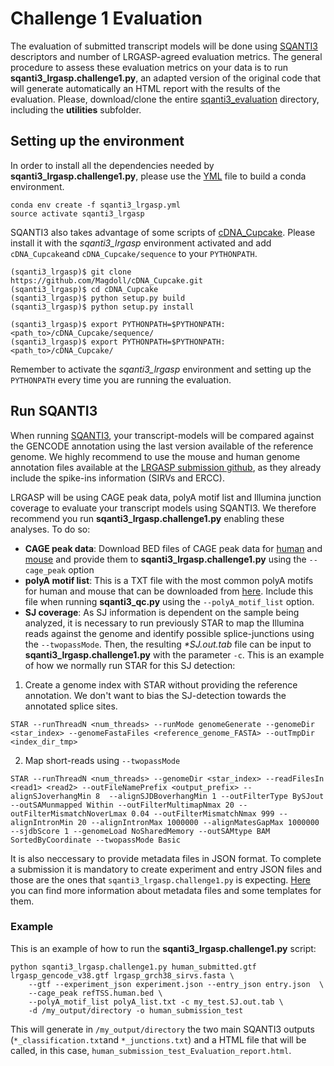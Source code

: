 # Challenge 1 Evaluation

The evaluation of submitted transcript models will be done using [SQANTI3](https://github.com/ConesaLab/SQANTI3) descriptors and number of LRGASP-agreed evaluation metrics. The general procedure to assess these evaluation metrics on your data is to run **sqanti3_lrgasp.challenge1.py**, an adapted version of the original code that will generate automatically an HTML report with the results of the evaluation. Please, download/clone the entire [sqanti3_evaluation](https://github.com/LRGASP/lrgasp-challenge-1-evaluation.git) directory, including the **utilities** subfolder.

## Setting up the environment

In order to install all the dependencies needed by **sqanti3_lrgasp.challenge1.py**, please use the [YML](https://raw.githubusercontent.com/LRGASP/lrgasp-challenge-1-evaluation/main/sqanti3_lrgasp.yml) file to build a conda environment. 

```
conda env create -f sqanti3_lrgasp.yml
source activate sqanti3_lrgasp
```

SQANTI3 also takes advantage of some scripts of [cDNA_Cupcake](https://github.com/Magdoll/cDNA_Cupcake/wiki#install). Please install it with the *sqanti3_lrgasp* environment activated and add `cDNA_Cupcake`and `cDNA_Cupcake/sequence` to your `PYTHONPATH`.

```
(sqanti3_lrgasp)$ git clone https://github.com/Magdoll/cDNA_Cupcake.git
(sqanti3_lrgasp)$ cd cDNA_Cupcake
(sqanti3_lrgasp)$ python setup.py build
(sqanti3_lrgasp)$ python setup.py install

(sqanti3_lrgasp)$ export PYTHONPATH=$PYTHONPATH:<path_to>/cDNA_Cupcake/sequence/
(sqanti3_lrgasp)$ export PYTHONPATH=$PYTHONPATH:<path_to>/cDNA_Cupcake/

```

Remember to activate the *sqanti3_lrgasp* environment and setting up the `PYTHONPATH` every time you are running the evaluation.

## Run SQANTI3

When running [SQANTI3](https://github.com/ConesaLab/SQANTI3), your transcript-models will be compared against the GENCODE annotation using the last version available of the reference genome. We highly recommend to use the mouse and human genome annotation files available at the [LRGASP submission github](https://github.com/LRGASP/lrgasp-submissions/blob/master/docs/reference-genomes.md), as they already include the spike-ins information (SIRVs and ERCC).

LRGASP will be using CAGE peak data, polyA motif list and Illumina junction coverage to evaluate your transcript models using SQANTI3. We therefore recommend you run **sqanti3_lrgasp.challenge1.py** enabling these analyses. To do so:

-   **CAGE peak data**:  Download BED files of CAGE peak data for [human](https://raw.githubusercontent.com/LRGASP/lrgasp-challenge-1-evaluation/main/utilities/refTSS.human.bed) and [mouse](https://raw.githubusercontent.com/LRGASP/lrgasp-challenge-1-evaluation/main/utilities/refTSS.mouse.bed) and provide them to **sqanti3_lrgasp.challenge1.py** using the `--cage_peak` option
-   **polyA motif list**: This is a TXT file with the most common polyA motifs for human and mouse that can be downloaded from [here](https://raw.githubusercontent.com/LRGASP/lrgasp-challenge-1-evaluation/main/utilities/polyA_list.txt). Include this file when running **sqanti3_qc.py** using the `--polyA_motif_list` option.
-   **SJ coverage**:  As SJ information is dependent on the sample being analyzed, it is necessary to run previously STAR to map the Illumina reads against the genome and identify possible splice-junctions using the `--twopassMode`. Then, the resulting _*SJ.out.tab_ file can be input to **sqanti3_lrgasp.challenge1.py** with the parameter `-c`. This is an example of how we normally run STAR for this SJ detection:

1. Create a genome index with STAR without providing the reference annotation. We don't want to bias the SJ-detection towards the annotated splice sites.

```
STAR --runThreadN <num_threads> --runMode genomeGenerate --genomeDir <star_index> --genomeFastaFiles <reference_genome_FASTA> --outTmpDir <index_dir_tmp> 
```

2. Map short-reads using `--twopassMode`

```
STAR --runThreadN <num_threads> --genomeDir <star_index> --readFilesIn <read1> <read2> --outFileNamePrefix <output_prefix> --alignSJoverhangMin 8  --alignSJDBoverhangMin 1 --outFilterType BySJout --outSAMunmapped Within --outFilterMultimapNmax 20 --outFilterMismatchNoverLmax 0.04 --outFilterMismatchNmax 999 --alignIntronMin 20 --alignIntronMax 1000000 --alignMatesGapMax 1000000 --sjdbScore 1 --genomeLoad NoSharedMemory --outSAMtype BAM SortedByCoordinate --twopassMode Basic
```

It is also neccessary to provide metadata files in JSON format. To complete a submission it is mandatory to create experiment and entry JSON files and those are the ones that `sqanti3_lrgasp.challenge1.py` is expecting. [Here](https://lrgasp.github.io/lrgasp-submissions/docs/metadata.html) you can find more information about metadata files and some templates for them.



### Example

This is an example of how to run the **sqanti3_lrgasp.challenge1.py** script:

```
python sqanti3_lrgasp.challenge1.py human_submitted.gtf lrgasp_gencode_v38.gtf lrgasp_grch38_sirvs.fasta \
	--gtf --experiment_json experiment.json --entry_json entry.json  \
	--cage_peak refTSS.human.bed \
	--polyA_motif_list polyA_list.txt -c my_test.SJ.out.tab \
	-d /my_output/directory -o human_submission_test
```

This will generate in `/my_output/directory` the two main SQANTI3 outputs (`*_classification.txt`and `*_junctions.txt`) and a HTML file that will be called, in this case, `human_submission_test_Evaluation_report.html`.


